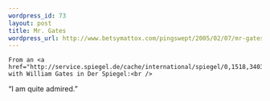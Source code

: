 ```yaml
--- 
wordpress_id: 73
layout: post
title: Mr. Gates
wordpress_url: http://www.betsymattox.com/pingswept/2005/02/07/mr-gates/
---
```

	From an <a href="http://service.spiegel.de/cache/international/spiegel/0,1518,340395,00.html">interview</a> with William Gates in Der Spiegel:<br />
&#8220;I am quite admired.&#8221;
